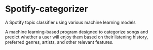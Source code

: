 # Spotify-categorizer
A Spotify topic classifier using various machine learning models

A machine learning-based program designed to categorize songs and predict whether a user will enjoy them based on their listening history, preferred genres, artists, and other relevant features.
